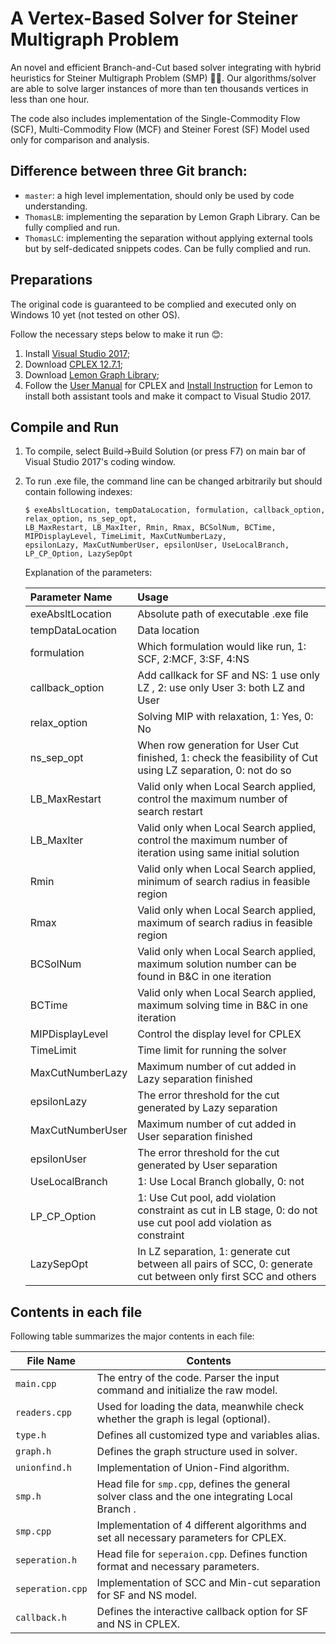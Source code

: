 # A Vertex-Based Solver for Steiner Multigraph Problem

An novel and efficient Branch-and-Cut based solver integrating with hybrid heuristics for Steiner Multigraph Problem (SMP) 👏💖. Our algorithms/solver are able to solve larger instances of more than ten thousands vertices in less than one hour.

The code also includes implementation of the Single-Commodity Flow (SCF), Multi-Commodity Flow (MCF) and Steiner Forest (SF) Model used only for comparison and analysis. 

## Difference between three Git branch:

-  `master`: a high level implementation, should only be used by code understanding.
- `ThomasLB`: implementing the separation by Lemon Graph Library.  Can be fully complied and run. 
- `ThomasLC`: implementing the separation without applying external tools but by self-dedicated snippets codes.  Can be fully complied and run. 

## Preparations

The original code is guaranteed to be complied and executed only on Windows 10 yet (not tested on other OS). 

Follow the necessary steps below to make it run 😊:

1. Install [Visual Studio 2017](https://visualstudio.microsoft.com/zh-hans/vs/older-downloads/);
2. Download [CPLEX 12.7.1](https://www.ibm.com/support/pages/downloading-ibm-ilog-cplex-optimization-studio-v1271); 
3. Download [Lemon Graph Library](https://lemon.cs.elte.hu/trac/lemon);
4. Follow the [User Manual](https://www.google.com/url?sa=t&rct=j&q=&esrc=s&source=web&cd=&ved=2ahUKEwijzrXBl5j0AhWMM-wKHRPxB7wQFnoECAoQAQ&url=https%3A%2F%2Fwww.ibm.com%2Fdocs%2FSSSA5P_12.7.1%2Filog.odms.studio.help%2Fpdf%2Fusrcplex.pdf&usg=AOvVaw031LURd83gHUqCWHXEs3lb) for CPLEX and [Install Instruction](https://lemon.cs.elte.hu/trac/lemon/wiki/InstallCmake) for Lemon to install both assistant tools and make it compact to Visual Studio 2017. 

## Compile and Run

1. To compile, select Build->Build Solution (or press F7) on main bar of Visual Studio 2017's coding window.

2. To run .exe file, the command line can be changed arbitrarily but should contain following indexes:

   ```
   $ exeAbsltLocation, tempDataLocation, formulation, callback_option, relax_option, ns_sep_opt, 
   LB_MaxRestart, LB_MaxIter, Rmin, Rmax, BCSolNum, BCTime, MIPDisplayLevel, TimeLimit, MaxCutNumberLazy, 
   epsilonLazy, MaxCutNumberUser, epsilonUser, UseLocalBranch, LP_CP_Option, LazySepOpt
   ```

   Explanation of the parameters:

   | Parameter Name   | Usage                                                        |
   | :--------------- | :----------------------------------------------------------- |
   | exeAbsltLocation | Absolute path of executable .exe file                        |
   | tempDataLocation | Data location                                                |
   | formulation      | Which formulation would like run, 1: SCF, 2:MCF, 3:SF, 4:NS  |
   | callback_option  | Add callkack for SF and NS: 1 use only LZ , 2: use only User 3: both LZ and User |
   | relax_option     | Solving MIP with relaxation, 1: Yes, 0: No                   |
   | ns_sep_opt       | When row generation for User Cut finished, 1: check the feasibility of Cut using LZ separation, 0: not do so |
   | LB_MaxRestart    | Valid only when Local Search applied, control the maximum number of search restart |
   | LB_MaxIter       | Valid only when Local Search applied, control the maximum number of iteration using same initial solution |
   | Rmin             | Valid only when Local Search applied, minimum of search radius in feasible region |
   | Rmax             | Valid only when Local Search applied, maximum of search radius in feasible region |
   | BCSolNum         | Valid only when Local Search applied, maximum solution number can be found in B&C in one iteration |
   | BCTime           | Valid only when Local Search applied, maximum solving time in B&C in one iteration |
   | MIPDisplayLevel  | Control the display level for CPLEX                          |
   | TimeLimit        | Time limit for running the solver                            |
   | MaxCutNumberLazy | Maximum number of cut added in Lazy separation finished      |
   | epsilonLazy      | The error threshold for the cut generated by Lazy separation |
   | MaxCutNumberUser | Maximum number of cut added in User separation finished      |
   | epsilonUser      | The error threshold for the cut generated by User separation |
   | UseLocalBranch   | 1: Use Local Branch globally, 0: not                         |
   | LP_CP_Option     | 1: Use Cut pool, add violation constraint as cut in LB stage, 0: do not use cut pool add violation as constraint |
   | LazySepOpt       | In LZ separation, 1: generate cut between all pairs of SCC, 0: generate cut between only first SCC and others |

## Contents in each file

Following table summarizes the major contents in each file:

| File Name        | Contents                                                     |
| ---------------- | ------------------------------------------------------------ |
| `main.cpp`       | The entry of the code. Parser the input command and initialize the raw model. |
| `readers.cpp`    | Used for loading the data, meanwhile check whether the graph is legal (optional). |
| `type.h`         | Defines all customized type and variables alias.             |
| `graph.h`        | Defines the graph structure used in solver.                  |
| `unionfind.h`    | Implementation of Union-Find algorithm.                      |
| `smp.h`          | Head file for `smp.cpp`, defines the general solver class and the one integrating Local Branch . |
| `smp.cpp`        | Implementation of 4 different algorithms and set all necessary parameters for CPLEX. |
| `seperation.h`   | Head file for `seperaion.cpp`. Defines function format and necessary parameters. |
| `seperation.cpp` | Implementation of SCC and Min-cut separation for SF and NS model. |
| `callback.h`     | Defines the interactive callback option for SF and NS in CPLEX. |


